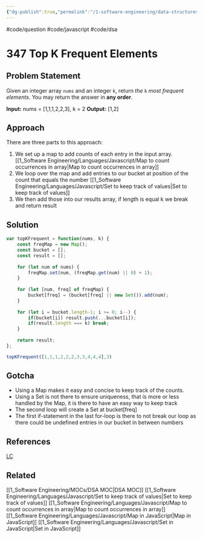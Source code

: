 ```yaml
---
{"dg-publish":true,"permalink":"/1-software-engineering/data-structures-and-algorithms/leetcode/arrays/347-top-k-frequent-elements/","created":"2023-07-19T06:08:23.561-05:00","updated":"2023-10-05T07:43:08.727-05:00"}
---
```


#code/question #code/javascript #code/dsa
# 347 Top K Frequent Elements
## Problem Statement
Given an integer array `nums` and an integer `k`, return _the_ `k` _most frequent elements_. You may return the answer in **any order**.

**Input:** nums = [1,1,1,2,2,3], k = 2
**Output:** [1,2]
## Approach
There are three parts to this approach:
1. We set up a map to add counts of each entry in the input array. [[1_Software Engineering/Languages/Javascript/Map to count occurrences in array\|Map to count occurrences in array]]
2. We loop over the map and add entries to our bucket at position of the count that equals the number [[1_Software Engineering/Languages/Javascript/Set to keep track of values\|Set to keep track of values]]
3. We then add those into our results array, if length is equal k we break and return result
## Solution
```javascript
var topKFrequent = function(nums, k) {
	const freqMap = new Map();
	const bucket = [];
	const result = [];
	
	for (let num of nums) {
		freqMap.set(num, (freqMap.get(num) || 0) + 1);
	}
	
	for (let [num, freq] of freqMap) {
		bucket[freq] = (bucket[freq] || new Set()).add(num);
	}
	
	for (let i = bucket.length-1; i >= 0; i--) {
		if(bucket[i]) result.push(...bucket[i]);
		if(result.length === k) break;
	}
	
	return result;
};

topKFrequent([1,1,1,2,2,2,3,3,4,4,4],3)
```
## Gotcha
- Using a Map makes it easy and concise to keep track of the counts. 
- Using a Set is not there to ensure uniqueness, that is more or less handled by the Map, it is there to have an easy way to keep track
- The second loop will create a Set at bucket\[freq]
- The first if-statement in the last for-loop is there to not break our loop as there could be undefined entries in our bucket in between numbers
## References
[LC](https://leetcode.com/problems/top-k-frequent-elements/)
## Related
[[1_Software Engineering/MOCs/DSA MOC\|DSA MOC]]
[[1_Software Engineering/Languages/Javascript/Set to keep track of values\|Set to keep track of values]]
[[1_Software Engineering/Languages/Javascript/Map to count occurrences in array\|Map to count occurrences in array]]
[[1_Software Engineering/Languages/Javascript/Map in JavaScript\|Map in JavaScript]]
[[1_Software Engineering/Languages/Javascript/Set in JavaScript\|Set in JavaScript]]